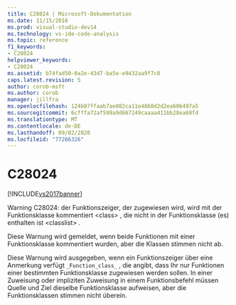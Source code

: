 ```yaml
---
title: C28024 | Microsoft-Dokumentation
ms.date: 11/15/2016
ms.prod: visual-studio-dev14
ms.technology: vs-ide-code-analysis
ms.topic: reference
f1_keywords:
- C28024
helpviewer_keywords:
- C28024
ms.assetid: b74fad50-0a2e-43d7-ba5e-e9432aa9f7c8
caps.latest.revision: 5
author: corob-msft
ms.author: corob
manager: jillfra
ms.openlocfilehash: 124b07ffaab7ae882ca11e4868d2d2ea606497a5
ms.sourcegitcommit: 6cfffa72af599a9d667249caaaa411bb28ea69fd
ms.translationtype: MT
ms.contentlocale: de-DE
ms.lasthandoff: 09/02/2020
ms.locfileid: "77266326"
---
```

# <a name="c28024"></a>C28024
[!INCLUDE[vs2017banner](../includes/vs2017banner.md)]

Warning C28024: der Funktionszeiger, der zugewiesen wird, wird mit der Funktionsklasse kommentiert \<class> , die nicht in der Funktionsklasse (es) enthalten ist \<classlist> .  
  
 Diese Warnung wird gemeldet, wenn beide Funktionen mit einer Funktionsklasse kommentiert wurden, aber die Klassen stimmen nicht ab.  
  
 Diese Warnung wird ausgegeben, wenn ein Funktionszeiger über eine Anmerkung verfügt `_Function_class_` , die angibt, dass Ihr nur Funktionen einer bestimmten Funktionsklasse zugewiesen werden sollen. In einer Zuweisung oder impliziten Zuweisung in einem Funktionsbefehl müssen Quelle und Ziel dieselbe Funktionsklasse aufweisen, aber die Funktionsklassen stimmen nicht überein.
